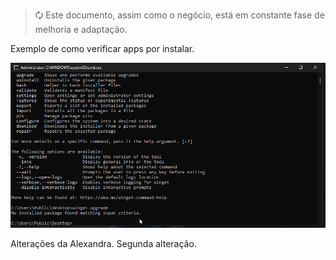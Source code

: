 
> 🗘 Este documento, assim como o negócio, está em constante fase de melhoria e adaptação.

Exemplo de como verificar apps por instalar.

![N|Solid](img/winget.gif)

Alterações da Alexandra.
Segunda alteração.